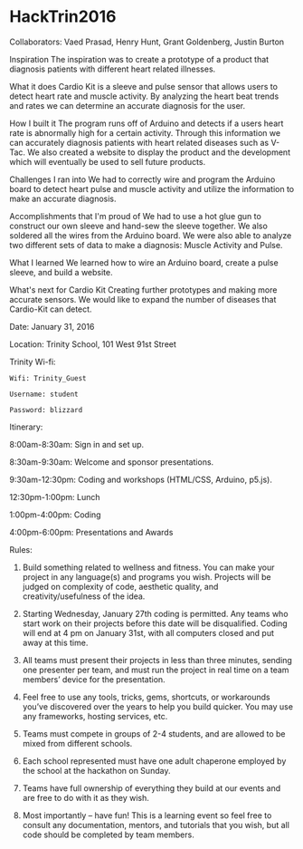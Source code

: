# HackTrin2016


Collaborators: Vaed Prasad, Henry Hunt, Grant Goldenberg, Justin Burton

Inspiration
The inspiration was to create a prototype of a product that diagnosis patients with different heart related illnesses.

What it does
Cardio Kit is a sleeve and pulse sensor that allows users to detect heart rate and muscle activity. By analyzing the heart beat trends and rates we can determine an accurate diagnosis for the user.

How I built it
The program runs off of Arduino and detects if a users heart rate is abnormally high for a certain activity. Through this information we can accurately diagnosis patients with heart related diseases such as V-Tac. We also created a website to display the product and the development which will eventually be used to sell future products.

Challenges I ran into
We had to correctly wire and program the Arduino board to detect heart pulse and muscle activity and utilize the information to make an accurate diagnosis.

Accomplishments that I'm proud of
We had to use a hot glue gun to construct our own sleeve and hand-sew the sleeve together. We also soldered all the wires from the Arduino board. We were also able to analyze two different sets of data to make a diagnosis: Muscle Activity and Pulse.

What I learned
We learned how to wire an Arduino board, create a pulse sleeve, and build a website.

What's next for Cardio Kit
Creating further prototypes and making more accurate sensors. We would like to expand the number of diseases that Cardio-Kit can detect.



Date: January 31, 2016

Location: Trinity School, 101 West 91st Street

Trinity Wi-fi:

    Wifi: Trinity_Guest
    
    Username: student
    
    Password: blizzard

Itinerary:

8:00am-8:30am: Sign in and set up.

8:30am-9:30am: Welcome and sponsor presentations.

9:30am-12:30pm: Coding and workshops (HTML/CSS, Arduino, p5.js).

12:30pm-1:00pm: Lunch

1:00pm-4:00pm: Coding

4:00pm-6:00pm: Presentations and Awards




Rules:

1) Build something related to wellness and fitness. You can make your project in any language(s) and programs you wish. Projects will be judged on complexity of code, aesthetic quality, and creativity/usefulness of the idea.

2) Starting Wednesday, January 27th coding is permitted. Any teams who start work on their projects before this date will be disqualified. Coding will end at 4 pm on January 31st, with all computers closed and put away at this time.

3) All teams must present their projects in less than three minutes, sending one presenter per team, and must run the project in real time on a team members’ device for the presentation.

4) Feel free to use any tools, tricks, gems, shortcuts, or workarounds you’ve discovered over the years to help you build quicker. You may use any frameworks, hosting services, etc.

5) Teams must compete in groups of 2-4 students, and are allowed to be mixed from different schools.

6) Each school represented must have one adult chaperone employed by the school at the hackathon on Sunday.

7) Teams have full ownership of everything they build at our events and are free to do with it as they wish.

8) Most importantly – have fun! This is a learning event so feel free to consult any documentation, mentors, and tutorials that you wish, but all code should be completed by team members.
